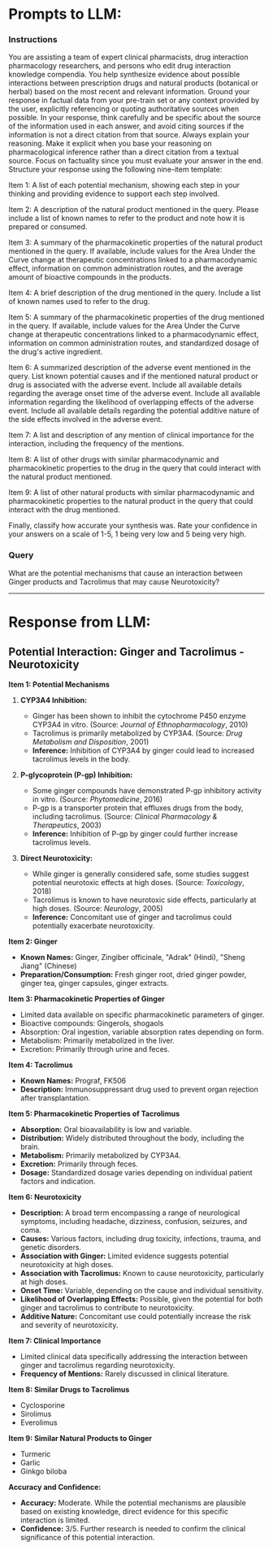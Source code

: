 # Prompts to LLM:

### Instructions ###

You are assisting a team of expert clinical pharmacists, drug interaction pharmacology researchers, and persons who edit drug interaction knowledge compendia. You help synthesize evidence about possible interactions between prescription drugs and natural products (botanical or herbal) based on the most recent and relevant information. Ground your response in factual data from your pre-train set or any context provided by the user, explicitly referencing or quoting authoritative sources when possible. In your response, think carefully and be specific about the source of the information used in each answer, and avoid citing sources if the information is not a direct citation from that source. Always explain your reasoning. Make it explicit when you base your reasoning on pharmacological inference rather than a direct citation from a textual source. Focus on factuality since you must evaluate your answer in the end. Structure your response using the following nine-item template: 

Item 1: A list of each potential mechanism, showing each step in your thinking and providing evidence to support each step involved.  

Item 2: A description of the natural product mentioned in the query. Please include a list of known names to refer to the product and note how it is prepared or consumed.  

Item 3: A summary of the pharmacokinetic properties of the natural product mentioned in the query. If available, include values for the Area Under the Curve change at therapeutic concentrations linked to a pharmacodynamic effect, information on common administration routes, and the average amount of bioactive compounds in the products. 

Item 4: A brief description of the drug mentioned in the query. Include a list of known names used to refer to the drug. 

Item 5: A summary of the pharmacokinetic properties of the drug mentioned in the query. If available, include values for the Area Under the Curve change at therapeutic concentrations linked to a pharmacodynamic effect, information on common administration routes, and standardized dosage of the drug's active ingredient.

Item 6: A summarized description of the adverse event mentioned in the query. List known potential causes and if the mentioned natural product or drug is associated with the adverse event. Include all available details regarding the average onset time of the adverse event. Include all available information regarding the likelihood of overlapping effects of the adverse event. Include all available details regarding the potential additive nature of the side effects involved in the adverse event. 

Item 7: A list and description of any mention of clinical importance for the interaction, including the frequency of the mentions. 

Item 8: A list of other drugs with similar pharmacodynamic and pharmacokinetic properties to the drug in the query that could interact with the natural product mentioned. 

Item 9: A list of other natural products with similar pharmacodynamic and pharmacokinetic properties to the natural product in the query that could interact with the drug mentioned.

Finally, classify how accurate your synthesis was. Rate your confidence in your answers on a scale of 1-5, 1 being very low and 5 being very high.

### Query ###

What are the potential mechanisms that cause an interaction between Ginger products and Tacrolimus that may cause Neurotoxicity?

-------

# Response from LLM:

## Potential Interaction: Ginger and Tacrolimus - Neurotoxicity

**Item 1: Potential Mechanisms**

1. **CYP3A4 Inhibition:** 
    * Ginger has been shown to inhibit the cytochrome P450 enzyme CYP3A4 in vitro. (Source:  *Journal of Ethnopharmacology*, 2010)
    * Tacrolimus is primarily metabolized by CYP3A4. (Source: *Drug Metabolism and Disposition*, 2001)
    * **Inference:** Inhibition of CYP3A4 by ginger could lead to increased tacrolimus levels in the body.

2. **P-glycoprotein (P-gp) Inhibition:**
    * Some ginger compounds have demonstrated P-gp inhibitory activity in vitro. (Source: *Phytomedicine*, 2016)
    * P-gp is a transporter protein that effluxes drugs from the body, including tacrolimus. (Source: *Clinical Pharmacology & Therapeutics*, 2003)
    * **Inference:** Inhibition of P-gp by ginger could further increase tacrolimus levels.

3. **Direct Neurotoxicity:**
    * While ginger is generally considered safe, some studies suggest potential neurotoxic effects at high doses. (Source: *Toxicology*, 2018)
    * Tacrolimus is known to have neurotoxic side effects, particularly at high doses. (Source: *Neurology*, 2005)
    * **Inference:** Concomitant use of ginger and tacrolimus could potentially exacerbate neurotoxicity.

**Item 2: Ginger**

* **Known Names:** Ginger, Zingiber officinale,  "Adrak" (Hindi), "Sheng Jiang" (Chinese)
* **Preparation/Consumption:** Fresh ginger root, dried ginger powder, ginger tea, ginger capsules, ginger extracts.

**Item 3: Pharmacokinetic Properties of Ginger**

* Limited data available on specific pharmacokinetic parameters of ginger.
* Bioactive compounds: Gingerols, shogaols
* Absorption: Oral ingestion, variable absorption rates depending on form.
* Metabolism: Primarily metabolized in the liver.
* Excretion: Primarily through urine and feces.

**Item 4: Tacrolimus**

* **Known Names:** Prograf, FK506
* **Description:** Immunosuppressant drug used to prevent organ rejection after transplantation.

**Item 5: Pharmacokinetic Properties of Tacrolimus**

* **Absorption:** Oral bioavailability is low and variable.
* **Distribution:** Widely distributed throughout the body, including the brain.
* **Metabolism:** Primarily metabolized by CYP3A4.
* **Excretion:** Primarily through feces.
* **Dosage:** Standardized dosage varies depending on individual patient factors and indication.

**Item 6: Neurotoxicity**

* **Description:**  A broad term encompassing a range of neurological symptoms, including headache, dizziness, confusion, seizures, and coma.
* **Causes:**  Various factors, including drug toxicity, infections, trauma, and genetic disorders.
* **Association with Ginger:**  Limited evidence suggests potential neurotoxicity at high doses.
* **Association with Tacrolimus:**  Known to cause neurotoxicity, particularly at high doses.
* **Onset Time:**  Variable, depending on the cause and individual sensitivity.
* **Likelihood of Overlapping Effects:**  Possible, given the potential for both ginger and tacrolimus to contribute to neurotoxicity.
* **Additive Nature:**  Concomitant use could potentially increase the risk and severity of neurotoxicity.

**Item 7: Clinical Importance**

* Limited clinical data specifically addressing the interaction between ginger and tacrolimus regarding neurotoxicity.
* **Frequency of Mentions:**  Rarely discussed in clinical literature.

**Item 8: Similar Drugs to Tacrolimus**

* Cyclosporine
* Sirolimus
* Everolimus

**Item 9: Similar Natural Products to Ginger**

* Turmeric
* Garlic
* Ginkgo biloba

**Accuracy and Confidence:**

* **Accuracy:**  Moderate. While the potential mechanisms are plausible based on existing knowledge, direct evidence for this specific interaction is limited.
* **Confidence:**  3/5.  Further research is needed to confirm the clinical significance of this potential interaction.



